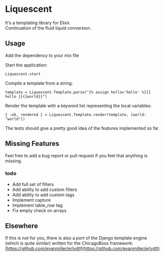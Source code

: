 # Liquescent

It's a templating library for Elixir.  
Continuation of the fluid liquid conversion. 

## Usage
Add the dependency to your mix file

Start the application:

`Liquescent.start`

Compile a template from a string:

`template = Liquescent.Template.parse("{% assign hello='hello' %}{{ hello }}{{world}}")`

Render the template with a keyword list representing the local variables:

`{ :ok, rendered } = Liquescent.Template.render(template, [world: "world"])`

The tests should give a pretty good idea of the features implemented so far.

## Missing Features

Feel free to add a bug report or pull request if you feel that anything is missing.

### todo

* Add full set of filters
* Add ability to add custom filters
* Add ability to add custom tags
* Implement capture
* Implement table_row tag
* Fix empty check on arrays

## Elsewhere

If this is not for you, there is also a port of the Django template engine (which is quite similar) written for the ChicagoBoss framework: [https://github.com/evanmiller/erlydtl](https://github.com/evanmiller/erlydtl)
